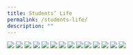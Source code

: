 ```yaml
---
title: Students’ Life
permalink: /students-life/
description: ""
---
```

![](/images/Arts-fest-1-CO-e1574341883749.jpeg)
![](/images/Arts-fest-4-guzheng%20Large.jpeg)
![](/images/Arts-fest-5-Art-club-Dreams-and-reality-e1574341924363.jpeg)
![](/images/Arts-fest-6-Dance-aspire-e1574341939741.jpeg)
![](/images/Arts-fest-7-CL-drama-e1574341955762.jpeg)
![](/images/cchmsopenhouse22018-36-e1574341971690.jpeg)
![](/images/cchmsopenhouse22018-81-e1574341998698.jpeg)
![](/images/cchmsopenhouse22018-243-e1574342021787.jpeg)
![](/images/chongqing-trip-1-e1574342040679.jpeg)
![](/images/CCHS-Camp-Resilience-19-7-e1574342061678.jpeg)
![](/images/CCHS-Camp-Resilience-19-61-e1574342075785.jpeg)
![](/images/CCHS-Camp-Resilience-19-205-e1574342090921.jpeg)
![](/images/CCHS-Camp-Resilience-19-239-e1574342107860.jpeg)
![](/images/CCHS-Camp-Resilience-19-243-e1574342123391.jpeg)